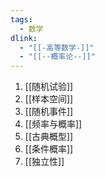 ```yaml
---
tags:
  - 数学
dlink:
  - "[[-高等数学-]]"
  - "[[--概率论--]]"
---
```

1. [[随机试验]]
2. [[样本空间]]
3. [[随机事件]]
4. [[频率与概率]]
5. [[古典概型]]
6. [[条件概率]]
7. [[独立性]]